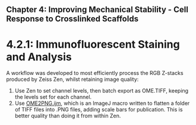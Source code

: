 ## Chapter 4: Improving Mechanical Stability - Cell Response to Crosslinked Scaffolds

# 4.2.1: Immunofluorescent Staining and Analysis

A workflow was developed to most efficiently process the RGB Z-stacks produced by Zeiss Zen, whilst retaining image quality:
1. Use Zen to set channel levels, then batch export as OME.TIFF, keeping the levels set for each channel.
2. Use [OME2PNG.ijm](https://github.com/joweebee/PhD/blob/main/Chapter_4/OME2PNG.ijm), which is an ImageJ macro written to flatten a folder of TIFF files into .PNG files, adding scale bars for publication. This is better quality than doing it from within Zen.
